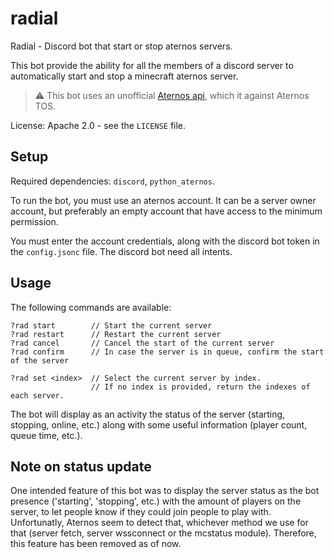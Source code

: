 # radial
Radial - Discord bot that start or stop aternos servers.

This bot provide the ability for all the members of a discord server to automatically start and stop a minecraft aternos server.

> :warning: This bot uses an unofficial [Aternos api](https://github.com/DarkCat09/python-aternos), which it against Aternos TOS.

License: Apache 2.0 - see the `LICENSE` file.

## Setup
Required dependencies: `discord`, `python_aternos`.

To run the bot, you must use an aternos account. It can be a server owner account, but preferably an empty account that have access
to the minimum permission.

You must enter the account credentials, along with the discord bot token in the `config.jsonc` file.
The discord bot need all intents.

## Usage
The following commands are available:
```jsonc
?rad start        // Start the current server
?rad restart      // Restart the current server
?rad cancel       // Cancel the start of the current server
?rad confirm      // In case the server is in queue, confirm the start of the server

?rad set <index>  // Select the current server by index.
                  // If no index is provided, return the indexes of each server.
```

The bot will display as an activity the status of the server (starting, stopping, online, etc.)
along with some useful information (player count, queue time, etc.).

## Note on status update
One intended feature of this bot was to display the server status as the bot presence ('starting', 'stopping', etc.) with the amount
of players on the server, to let people know if they could join people to play with. Unfortunatly, Aternos seem to detect that,
whichever method we use for that (server fetch, server wssconnect or the mcstatus module). Therefore, this feature has been removed
as of now.